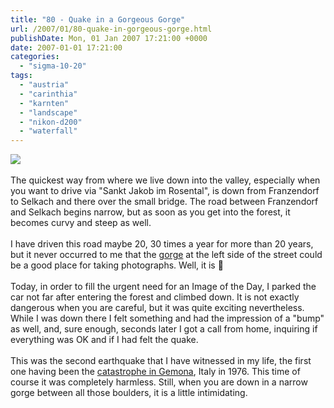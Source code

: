 ```yaml
---
title: "80 - Quake in a Gorgeous Gorge"
url: /2007/01/80-quake-in-gorgeous-gorge.html
publishDate: Mon, 01 Jan 2007 17:21:00 +0000
date: 2007-01-01 17:21:00
categories: 
  - "sigma-10-20"
tags: 
  - "austria"
  - "carinthia"
  - "karnten"
  - "landscape"
  - "nikon-d200"
  - "waterfall"
---
```

<a href="https://d25zfm9zpd7gm5.cloudfront.net/1200x1200/2007/20070101_154532_ps.jpg"><img src="https://d25zfm9zpd7gm5.cloudfront.net/0600x0600/2007/20070101_154532_ps.jpg"/></a><br/><br/>The quickest way from where we live down into the valley, especially when you want to drive via "Sankt Jakob im Rosental", is down from Franzendorf to Selkach and there over the small bridge. The road between Franzendorf and Selkach begins narrow, but as soon as you get into the forest, it becomes curvy and steep as well.<br/><br/>I have driven this road maybe 20, 30 times a year for more than 20 years, but it never occurred to me that the <a href="http://maps.google.com/?ie=UTF8&om=1&z=13&ll=46.541329,14.105158&spn=0.105322,0.118961" target="_blank">gorge</a> at the left side of the street could be a good place for taking photographs. Well, it is 🙂<br/><br/>Today, in order to fill the urgent need for an Image of the Day, I parked the car not far after entering the forest and climbed down. It is not exactly dangerous when you are careful, but it was quite exciting nevertheless. While I was down there I felt something and had the impression of a "bump" as well, and, sure enough, seconds later I got a call from home, inquiring if everything was OK and if I had felt the quake.<br/><br/>This was the second earthquake that I have witnessed in my life, the first one having been the <a href="http://news.bbc.co.uk/onthisday/hi/dates/stories/may/6/newsid_4899000/4899320.stm" target="_blank">catastrophe in Gemona</a>, Italy in 1976. This time of course it was completely harmless. Still, when you are down in a narrow gorge between all those boulders, it is a little intimidating.
